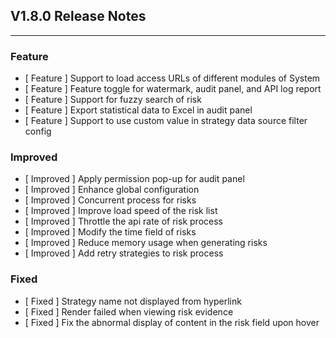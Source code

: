 ## V1.8.0 Release Notes

---

### Feature

- [ Feature ] Support to load access URLs of different modules of System
- [ Feature ] Feature toggle for watermark, audit panel, and API log report
- [ Feature ] Support for fuzzy search of risk
- [ Feature ] Export statistical data to Excel in audit panel
- [ Feature ] Support to use custom value in strategy data source filter config

### Improved

- [ Improved ] Apply permission pop-up for audit panel
- [ Improved ] Enhance global configuration
- [ Improved ] Concurrent process for risks
- [ Improved ] Improve load speed of the risk list
- [ Improved ] Throttle the api rate of risk process
- [ Improved ] Modify the time field of risks
- [ Improved ] Reduce memory usage when generating risks
- [ Improved ] Add retry strategies to risk process

### Fixed
 
- [ Fixed ] Strategy name not displayed from hyperlink
- [ Fixed ] Render failed when viewing risk evidence
- [ Fixed ] Fix the abnormal display of content in the risk field upon hover
